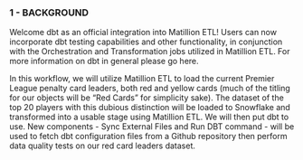 ### 1 - BACKGROUND


Welcome dbt as an official integration into Matillion ETL! Users can now incorporate dbt testing capabilities and other functionality, in conjunction with the Orchestration and Transformation jobs utilized in Matillion ETL. For more information on dbt in general please go here.


In this workflow, we will utilize Matillion ETL to load the current Premier League penalty card leaders, both red and yellow cards (much of the titling for our objects will be “Red Cards” for simplicity sake). The dataset of the top 20 players with this dubious distinction will be loaded to Snowflake and transformed into a usable stage using Matillion ETL. We will then put dbt to use. New components - Sync External Files and Run DBT command - will be used to fetch dbt configuration files from a Github repository then perform data quality tests on our red card leaders dataset.



